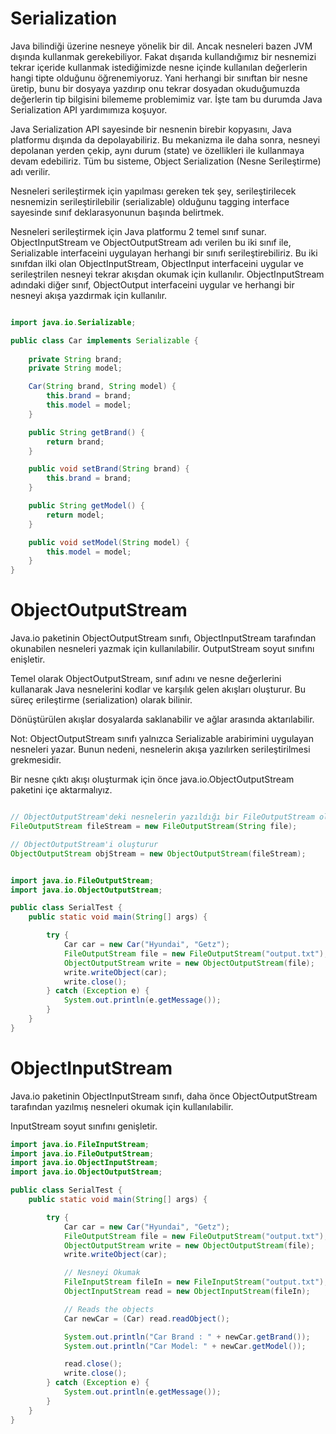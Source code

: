 # Serialization

Java bilindiği üzerine nesneye yönelik bir dil. Ancak nesneleri bazen JVM dışında kullanmak gerekebiliyor. Fakat dışarıda kullandığımız bir nesnemizi tekrar içeride kullanmak istediğimizde nesne içinde kullanılan değerlerin hangi tipte olduğunu öğrenemiyoruz. Yani herhangi bir sınıftan bir nesne üretip, bunu bir dosyaya yazdırıp onu tekrar dosyadan okuduğumuzda değerlerin tip bilgisini bilememe problemimiz var. İşte tam bu durumda Java Serialization API yardımımıza koşuyor.

Java Serialization API sayesinde bir nesnenin birebir kopyasını, Java platformu dışında da depolayabiliriz. Bu mekanizma ile daha sonra, nesneyi depolanan yerden çekip, aynı durum (state) ve özellikleri ile kullanmaya devam edebiliriz. Tüm bu sisteme, Object Serialization (Nesne Serileştirme) adı verilir.

Nesneleri serileştirmek için yapılması gereken tek şey, serileştirilecek nesnemizin serileştirilebilir (serializable) olduğunu tagging interface sayesinde sınıf deklarasyonunun başında belirtmek.

Nesneleri serileştirmek için Java platformu 2 temel sınıf sunar. ObjectInputStream ve ObjectOutputStream adı verilen bu iki sınıf ile, Serializable interfaceini uygulayan herhangi bir sınıfı serileştirebiliriz. Bu iki sınıfdan ilki olan ObjectInputStream, ObjectInput interfaceini uygular ve serileştrilen nesneyi tekrar akışdan okumak için kullanılır. ObjectInputStream adındaki diğer sınıf, ObjectOutput interfaceini uygular ve herhangi bir nesneyi akışa yazdırmak için kullanılır.

````java

import java.io.Serializable;

public class Car implements Serializable {
    
    private String brand;
    private String model;

    Car(String brand, String model) {
        this.brand = brand;
        this.model = model;
    }

    public String getBrand() {
        return brand;
    }

    public void setBrand(String brand) {
        this.brand = brand;
    }

    public String getModel() {
        return model;
    }

    public void setModel(String model) {
        this.model = model;
    }
}

````

# ObjectOutputStream

Java.io paketinin ObjectOutputStream sınıfı, ObjectInputStream tarafından okunabilen nesneleri yazmak için kullanılabilir. OutputStream soyut sınıfını enişletir.

Temel olarak ObjectOutputStream, sınıf adını ve nesne değerlerini kullanarak Java nesnelerini kodlar ve karşılık gelen akışları oluşturur. Bu süreç erileştirme (serialization) olarak bilinir.

Dönüştürülen akışlar dosyalarda saklanabilir ve ağlar arasında aktarılabilir.

Not: ObjectOutputStream sınıfı yalnızca Serializable arabirimini uygulayan nesneleri yazar. Bunun nedeni, nesnelerin akışa yazılırken serileştirilmesi grekmesidir.

Bir nesne çıktı akışı oluşturmak için önce java.io.ObjectOutputStream paketini içe aktarmalıyız.

````java

// ObjectOutputStream'deki nesnelerin yazıldığı bir FileOutputStream oluşturur
FileOutputStream fileStream = new FileOutputStream(String file);

// ObjectOutputStream'i oluşturur
ObjectOutputStream objStream = new ObjectOutputStream(fileStream);

````

````java

import java.io.FileOutputStream;
import java.io.ObjectOutputStream;

public class SerialTest {
    public static void main(String[] args) {

        try {
            Car car = new Car("Hyundai", "Getz");
            FileOutputStream file = new FileOutputStream("output.txt");
            ObjectOutputStream write = new ObjectOutputStream(file);
            write.writeObject(car);
            write.close();
        } catch (Exception e) {
            System.out.println(e.getMessage());
        }
    }
}

````

# ObjectInputStream

Java.io paketinin ObjectInputStream sınıfı, daha önce ObjectOutputStream tarafından yazılmış nesneleri okumak için kullanılabilir.

InputStream soyut sınıfını genişletir.

````java
import java.io.FileInputStream;
import java.io.FileOutputStream;
import java.io.ObjectInputStream;
import java.io.ObjectOutputStream;

public class SerialTest {
    public static void main(String[] args) {

        try {
            Car car = new Car("Hyundai", "Getz");
            FileOutputStream file = new FileOutputStream("output.txt");
            ObjectOutputStream write = new ObjectOutputStream(file);
            write.writeObject(car);

            // Nesneyi Okumak
            FileInputStream fileIn = new FileInputStream("output.txt");
            ObjectInputStream read = new ObjectInputStream(fileIn);

            // Reads the objects
            Car newCar = (Car) read.readObject();

            System.out.println("Car Brand : " + newCar.getBrand());
            System.out.println("Car Model: " + newCar.getModel());

            read.close();
            write.close();
        } catch (Exception e) {
            System.out.println(e.getMessage());
        }
    }
}

````
